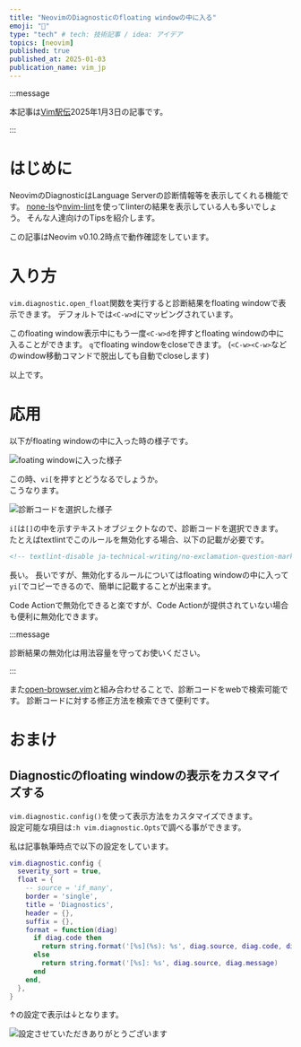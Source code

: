 ```yaml
---
title: "NeovimのDiagnosticのfloating windowの中に入る"
emoji: "🚗"
type: "tech" # tech: 技術記事 / idea: アイデア
topics: [neovim]
published: true
published_at: 2025-01-03
publication_name: vim_jp
---
```


:::message

本記事は[Vim駅伝](https://vim-jp.org/ekiden/)2025年1月3日の記事です。

<!-- 前回はKlehaさんによる[NeoVimで書き初め(という名の書類作成)をする]()でした。 -->

:::

# はじめに

NeovimのDiagnosticはLanguage Serverの診断情報等を表示してくれる機能です。
[none-ls](https://github.com/nvimtools/none-ls.nvim)や[nvim-lint](https://github.com/mfussenegger/nvim-lint)を使ってlinterの結果を表示している人も多いでしょう。
そんな人達向けのTipsを紹介します。

この記事はNeovim v0.10.2時点で動作確認をしています。

# 入り方

`vim.diagnostic.open_float`関数を実行すると診断結果をfloating windowで表示できます。
デフォルトでは`<C-w>d`にマッピングされています。

このfloating window表示中にもう一度`<C-w>d`を押すとfloating windowの中に入ることができます。
`q`でfloating windowをcloseできます。
(`<C-w><C-w>`などのwindow移動コマンドで脱出しても自動でcloseします)

以上です。

# 応用

以下がfloating windowの中に入った時の様子です。

![foating windowに入った様子](https://github.com/user-attachments/assets/4d03e85f-d925-40ec-924a-8379812ccbfe)

この時、`vi[`を押すとどうなるでしょうか。  
こうなります。

![診断コードを選択した様子](https://github.com/user-attachments/assets/126abf3c-3374-4ead-a4dd-6f40ec139a05)

`i[`は`[]`の中を示すテキストオブジェクトなので、診断コードを選択できます。  
たとえばtextlintでこのルールを無効化する場合、以下の記載が必要です。

```md
<!-- textlint-disable ja-technical-writing/no-exclamation-question-mark -->
```

長い。
長いですが、無効化するルールについてはfloating windowの中に入って`yi[`でコピーできるので、簡単に記載することが出来ます。

Code Actionで無効化できると楽ですが、Code Actionが提供されていない場合も便利に無効化できます。

:::message

診断結果の無効化は用法容量を守ってお使いください。

:::

また[open-browser.vim](https://github.com/tyru/open-browser.vim)と組み合わせることで、診断コードをwebで検索可能です。
診断コードに対する修正方法を検索できて便利です。

# おまけ

## Diagnosticのfloating windowの表示をカスタマイズする

`vim.diagnostic.config()`を使って表示方法をカスタマイズできます。  
設定可能な項目は`:h vim.diagnostic.Opts`で調べる事ができます。

私は記事執筆時点で以下の設定をしています。

```lua:init.lua
vim.diagnostic.config {
  severity_sort = true,
  float = {
    -- source = 'if_many',
    border = 'single',
    title = 'Diagnostics',
    header = {},
    suffix = {},
    format = function(diag)
      if diag.code then
        return string.format('[%s](%s): %s', diag.source, diag.code, diag.message)
      else
        return string.format('[%s]: %s', diag.source, diag.message)
      end
    end,
  },
}
```

↑の設定で表示は↓となります。

![設定させていただきありがとうございます](https://github.com/user-attachments/assets/d9f9dad4-cd73-4798-8e7d-bc0d9e339c27)
